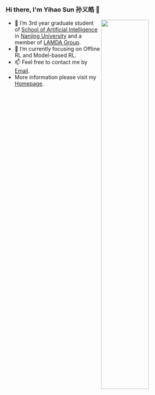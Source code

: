 ### Hi there, I'm Yihao Sun 孙义皓 👋

<!--
**yihaosun1124/yihaosun1124** is a ✨ _special_ ✨ repository because its `README.md` (this file) appears on your GitHub profile.
-->

<img align="right" width="50%" src="https://github-readme-stats.vercel.app/api?username=yihaosun1124&show_icons=true">

- 🔭 I’m 3rd year graduate student of [School of Artificial Intelligence](http://ai.nju.edu.cn/) in [Nanjing University](http://www.nju.edu.cn/) and a member of [LAMDA Group](http://www.lamda.nju.edu.cn/CH.MainPage.ashx).
- 🌱 I’m currently focusing on Offline RL and Model-based RL.
- 📫 Feel free to contact me by [Email](sunyh@lamda.nju.edu.cn).
- More information please visit my [Homepage](https://www.yihaosun.cn/).
